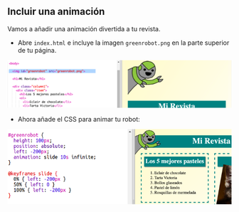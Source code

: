## Incluir una animación

Vamos a añadir una animación divertida a tu revista.

+ Abre `index.html` e incluye la imagen `greenrobot.png` en la parte superior de tu página.

![screenshot](images/magazine-animation-image.png)

+ Ahora añade el CSS para animar tu robot:

![screenshot](images/magazine-animation-css.png)